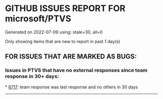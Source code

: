 
# GITHUB ISSUES REPORT FOR microsoft/PTVS


Generated on 2022-07-09 using: stale=30, all=0


Only showing items that are new to report in past 1 day(s)


## FOR ISSUES THAT ARE MARKED AS BUGS:


### Issues in PTVS that have no external responses since team response in 30+ days:


\* [6717](https://github.com/microsoft/PTVS/issues/6717 "Missing package check doesn't understand flask requirements"): team response was last response and no others in 30 days

---
